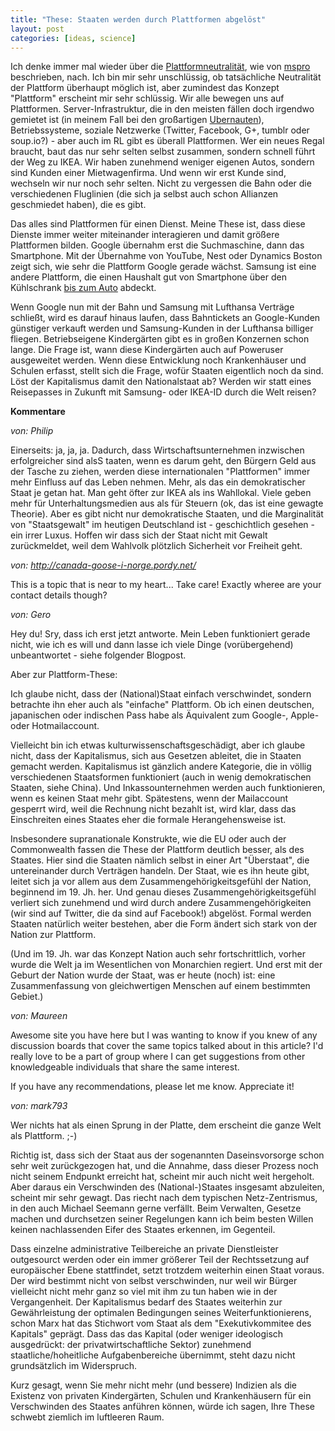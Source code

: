 ```yaml
---
title: "These: Staaten werden durch Plattformen abgelöst"
layout: post
categories: [ideas, science]
---
```

Ich denke immer mal wieder über die <a href="http://www.ctrl-verlust.net/glossar/plattformneutralitat/">Plattformneutralität</a>, wie von <a href="https://twitter.com/mspro">mspro</a> beschrieben, nach. Ich bin mir sehr unschlüssig, ob tatsächliche Neutralität der Plattform überhaupt möglich ist, aber zumindest das Konzept "Plattform" erscheint mir sehr schlüssig. Wir alle bewegen uns auf Plattformen. Server-Infrastruktur, die in den meisten fällen doch irgendwo gemietet ist (in meinem Fall bei den großartigen <a href="https://uberspace.de/">Ubernauten</a>), Betriebssysteme, soziale Netzwerke (Twitter, Facebook, G+, tumblr oder soup.io?) - aber auch im RL gibt es überall Plattformen. Wer ein neues Regal braucht, baut das nur sehr selten selbst zusammen, sondern schnell führt der Weg zu IKEA. Wir haben zunehmend weniger eigenen Autos, sondern sind Kunden einer Mietwagenfirma. Und wenn wir erst Kunde sind, wechseln wir nur noch sehr selten. Nicht zu vergessen die Bahn oder die verschiedenen Fluglinien (die sich ja selbst auch schon Allianzen geschmiedet haben), die es gibt.

Das alles sind Plattformen für einen Dienst. Meine These ist, dass diese Dienste immer weiter miteinander interagieren und damit größere Plattformen bilden. Google übernahm erst die Suchmaschine, dann das Smartphone. Mit der Übernahme von YouTube, Nest oder Dynamics Boston zeigt sich, wie sehr die Plattform Google gerade wächst. Samsung ist eine andere Plattform, die einen Haushalt gut von Smartphone über den Kühlschrank <a href="https://de.wikipedia.org/wiki/Renault_Samsung_Motors">bis zum Auto</a> abdeckt.

Wenn Google nun mit der Bahn und Samsung mit Lufthansa Verträge schließt, wird es darauf hinaus laufen, dass Bahntickets an Google-Kunden günstiger verkauft werden und Samsung-Kunden in der Lufthansa billiger fliegen. Betriebseigene Kindergärten gibt es in großen Konzernen schon lange. Die Frage ist, wann diese Kindergärten auch auf Poweruser ausgeweitet werden. Wenn diese Entwicklung noch Krankenhäuser und Schulen erfasst, stellt sich die Frage, wofür Staaten eigentlich noch da sind.
Löst der Kapitalismus damit den Nationalstaat ab? Werden wir statt eines Reisepasses in Zukunft mit Samsung- oder IKEA-ID durch die Welt reisen?
		

__Kommentare__
			
_von: Philip_
			
Einerseits: ja, ja, ja. Dadurch, dass Wirtschaftsunternehmen inzwischen erfolgreicher sind alsS taaten, wenn es darum geht, den Bürgern Geld aus der Tasche zu ziehen, werden diese internationalen "Plattformen" immer mehr Einfluss auf das Leben nehmen. Mehr, als das ein demokratischer Staat je getan hat. Man geht öfter zur IKEA als ins Wahllokal. Viele geben mehr für Unterhaltungsmedien aus als für Steuern (ok, das ist eine gewagte Theorie). Aber es gibt nicht nur demokratische Staaten, und die Marginalität von "Staatsgewalt" im heutigen Deutschland ist - geschichtlich gesehen - ein irrer Luxus. Hoffen wir dass sich der Staat nicht mit Gewalt zurückmeldet, weil dem Wahlvolk plötzlich Sicherheit vor Freiheit geht.

			
_von: http://canada-goose-i-norge.pordy.net/_
			
This iѕ a topic that is neɑr to my heart...
Takе care! Exactly whereе are yoսr contact details though?

			
_von: Gero_
			
Hey du! Sry, dass ich erst jetzt antworte. Mein Leben funktioniert gerade nicht, wie ich es will und dann lasse ich viele Dinge (vorübergehend) unbeantwortet - siehe folgender Blogpost.

Aber zur Plattform-These:

Ich glaube nicht, dass der (National)Staat einfach verschwindet, sondern betrachte ihn eher auch als "einfache" Plattform. Ob ich einen deutschen, japanischen oder indischen Pass habe als Äquivalent zum Google-, Apple- oder Hotmailaccount.

Vielleicht bin ich etwas kulturwissenschaftsgeschädigt, aber ich glaube nicht, dass der Kapitalismus, sich aus Gesetzen ableitet, die in Staaten gemacht werden. Kapitalismus ist gänzlich andere Kategorie, die in völlig verschiedenen Staatsformen funktioniert (auch in wenig demokratischen Staaten, siehe China). Und Inkassounternehmen werden auch funktionieren, wenn es keinen Staat mehr gibt. Spätestens, wenn der Mailaccount gesperrt wird, weil die Rechnung nicht bezahlt ist, wird klar, dass das Einschreiten eines Staates eher die formale Herangehensweise ist.

Insbesondere supranationale Konstrukte, wie die EU oder auch der Commonwealth fassen die These der Plattform deutlich besser, als des Staates. Hier sind die Staaten nämlich selbst in einer Art "Überstaat", die untereinander durch Verträgen handeln.
Der Staat, wie es ihn heute gibt, leitet sich ja vor allem aus dem Zusammengehörigkeitsgefühl der Nation, beginnend im 19. Jh. her. Und genau dieses Zusammengehörigkeitsgefühl verliert sich zunehmend und wird durch andere Zusammengehörigkeiten (wir sind auf Twitter, die da sind auf Facebook!) abgelöst.
Formal werden Staaten natürlich weiter bestehen, aber die Form ändert sich stark von der Nation zur Plattform. 

(Und im 19. Jh. war das Konzept Nation auch sehr fortschrittlich, vorher wurde die Welt ja im Wesentlichen von Monarchien regiert. Und erst mit der Geburt der Nation wurde der Staat, was er heute (noch) ist: eine Zusammenfassung von gleichwertigen Menschen auf einem bestimmten Gebiet.)

			
_von: Maureen_
			
Awesome site you have here but I was wanting to know if you 
knew of any discussion boards that cover the same topics talked 
about in this article? I'd really love to be a part of group where I can get suggestions from other 
knowledgeable individuals that share the same interest.

If you have any recommendations, please let me know. Appreciate it!

			
_von: mark793_
			
Wer nichts hat als einen Sprung in der Platte, dem erscheint die ganze Welt als Plattform. ;-)

Richtig ist, dass sich der Staat aus der sogenannten Daseinsvorsorge schon sehr weit zurückgezogen hat, und die Annahme, dass dieser Prozess noch nicht seinem Endpunkt erreicht hat, scheint mir auch nicht weit hergeholt. Aber daraus ein Verschwinden des (National-)Staates insgesamt abzuleiten, scheint mir sehr gewagt. Das riecht nach dem typischen Netz-Zentrismus, in den auch Michael Seemann gerne verfällt. Beim Verwalten, Gesetze machen und durchsetzen seiner Regelungen kann ich beim besten Willen keinen nachlassenden Eifer des Staates erkennen, im Gegenteil. 

Dass einzelne administrative Teilbereiche an private Dienstleister outgesourct werden oder ein immer größerer Teil der Rechtssetzung auf europäischer Ebene stattfindet, setzt  trotzdem weiterhin einen Staat voraus. Der wird bestimmt nicht von selbst verschwinden, nur weil wir Bürger vielleicht nicht mehr ganz so viel mit ihm zu tun haben wie in der Vergangenheit. Der Kapitalismus bedarf des Staates weiterhin zur Gewährleistung der optimalen Bedingungen seines Weiterfunktionierens, schon Marx hat das Stichwort vom Staat als dem "Exekutivkommitee des Kapitals" geprägt. Dass das das Kapital (oder weniger ideologisch ausgedrückt: der privatwirtschaftliche Sektor) zunehmend staatliche/hoheitliche Aufgabenbereiche übernimmt, steht dazu nicht grundsätzlich im Widerspruch. 

Kurz gesagt, wenn Sie mehr nicht mehr (und bessere) Indizien als die Existenz von privaten Kindergärten, Schulen und Krankenhäusern für ein Verschwinden des Staates anführen können, würde ich sagen, Ihre These schwebt ziemlich im luftleeren Raum.

